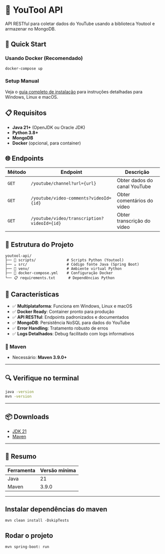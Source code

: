 # 🎥 YouTool API

API RESTful para coletar dados do YouTube usando a biblioteca Youtool e armazenar no MongoDB.

## 🚀 Quick Start

### Usando Docker (Recomendado)
```bash
docker-compose up
```

### Setup Manual
Veja o [guia completo de instalação](./SETUP.md) para instruções detalhadas para Windows, Linux e macOS.

## 📋 Requisitos

- **Java 21+** (OpenJDK ou Oracle JDK)
- **Python 3.8+**
- **MongoDB**
- **Docker** (opcional, para container)

## 🌐 Endpoints

| Método | Endpoint | Descrição |
|--------|----------|-----------|
| `GET` | `/youtube/channel?url={url}` | Obter dados do canal YouTube |
| `GET` | `/youtube/video-comments?videoId={id}` | Obter comentários do vídeo |
| `GET` | `/youtube/video/transcription?videoId={id}` | Obter transcrição do vídeo |

## 📁 Estrutura do Projeto

```
youtool-api/
├── 🐍 scripts/              # Scripts Python (Youtool)
├── ☕ src/                  # Código fonte Java (Spring Boot)
├── 🐍 venv/                 # Ambiente virtual Python  
├── 🐳 docker-compose.yml    # Configuração Docker
└── 📋 requirements.txt      # Dependências Python
```

## 🔧 Características

- ✅ **Multiplataforma**: Funciona em Windows, Linux e macOS
- ✅ **Docker Ready**: Container pronto para produção
- ✅ **API RESTful**: Endpoints padronizados e documentados
- ✅ **MongoDB**: Persistência NoSQL para dados do YouTube
- ✅ **Error Handling**: Tratamento robusto de erros
- ✅ **Logs Detalhados**: Debug facilitado com logs informativos

### 🔧 Maven

* Necessário: **Maven 3.9.0+**

---

## 🔍 Verifique no terminal

```bash
java -version
mvn -version
```

---

## 📦 Downloads

* [JDK 21](https://jdk.java.net/21/)
* [Maven](https://maven.apache.org/download.cgi)

---

## 📌 Resumo

| Ferramenta | Versão mínima |
| ---------- | ------------- |
| Java       | 21            |
| Maven      | 3.9.0         |

---

## Instalar dependências do maven

```
mvn clean install -DskipTests
```

## Rodar o projeto

```
mvn spring-boot: run
```
